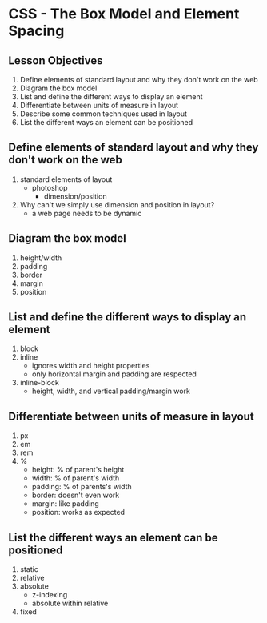 # CSS - The Box Model and Element Spacing

## Lesson Objectives
1. Define elements of standard layout and why they don't work on the web
1. Diagram the box model
1. List and define the different ways to display an element
1. Differentiate between units of measure in layout
1. Describe some common techniques used in layout
1. List the different ways an element can be positioned

## Define elements of standard layout and why they don't work on the web
1. standard elements of layout
	- photoshop
		- dimension/position
1. Why can't we simply use dimension and position in layout?
	- a web page needs to be dynamic

## Diagram the box model
1. height/width
1. padding
1. border
1. margin
1. position

## List and define the different ways to display an element
1. block
1. inline
	- ignores width and height properties
	- only horizontal margin and padding are respected
1. inline-block
	- height, width, and vertical padding/margin work

## Differentiate between units of measure in layout
1. px
1. em
1. rem
1. %
	- height: % of parent's height
	- width: % of parent's width
	- padding: % of parents's width
	- border: doesn't even work
	- margin: like padding
	- position: works as expected

## List the different ways an element can be positioned
1. static
1. relative
1. absolute
	- z-indexing
	- absolute within relative
1. fixed

